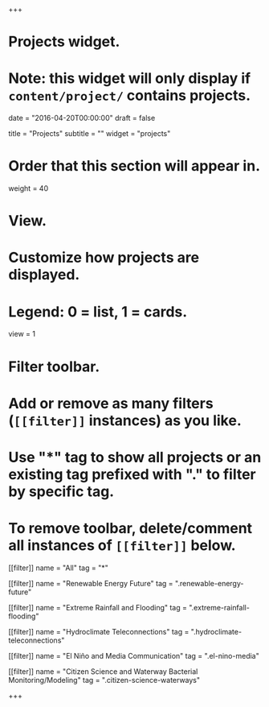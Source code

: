 +++
# Projects widget.
# Note: this widget will only display if `content/project/` contains projects.

date = "2016-04-20T00:00:00"
draft = false

title = "Projects"
subtitle = ""
widget = "projects"

# Order that this section will appear in.
weight = 40

# View.
# Customize how projects are displayed.
# Legend: 0 = list, 1 = cards.
view = 1

# Filter toolbar.
# Add or remove as many filters (`[[filter]]` instances) as you like.
# Use "*" tag to show all projects or an existing tag prefixed with "." to filter by specific tag.
# To remove toolbar, delete/comment all instances of `[[filter]]` below.
[[filter]]
  name = "All"
  tag = "*"
  
[[filter]]
  name = "Renewable Energy Future"
  tag = ".renewable-energy-future"

[[filter]]
  name = "Extreme Rainfall and Flooding"
  tag = ".extreme-rainfall-flooding"
  
[[filter]]
  name = "Hydroclimate Teleconnections"
  tag = ".hydroclimate-teleconnections"
  
[[filter]]
  name = "El Niño and Media Communication"
  tag = ".el-nino-media"
  
[[filter]]
  name = "Citizen Science and Waterway Bacterial Monitoring/Modeling"
  tag = ".citizen-science-waterways"

+++

